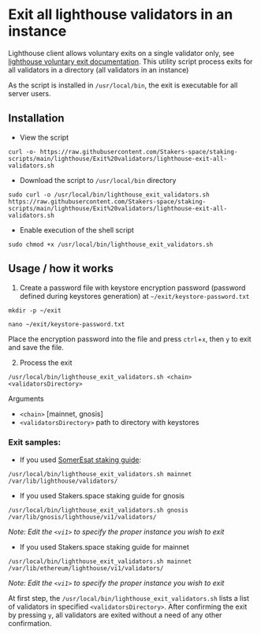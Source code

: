 # Exit all lighthouse validators in an instance

Lighthouse client allows voluntary exits on a single validator only, see [lighthouse voluntary exit documentation](https://lighthouse-book.sigmaprime.io/voluntary-exit.html). This utility script process exits for all validators in a directory (all validators in an instance)

As the script is installed in `/usr/local/bin`, the exit is executable for all server users.

## Installation
- View the script
```
curl -o- https://raw.githubusercontent.com/Stakers-space/staking-scripts/main/lighthouse/Exit%20validators/lighthouse-exit-all-validators.sh
```
- Download the script to `/usr/local/bin` directory
```
sudo curl -o /usr/local/bin/lighthouse_exit_validators.sh https://raw.githubusercontent.com/Stakers-space/staking-scripts/main/lighthouse/Exit%20validators/lighthouse-exit-all-validators.sh
```
- Enable execution of the shell script
```
sudo chmod +x /usr/local/bin/lighthouse_exit_validators.sh
```

## Usage / how it works
1. Create a password file with keystore encryption password (password defined during keystores generation) at `~/exit/keystore-password.txt`
```
mkdir -p ~/exit
```
```
nano ~/exit/keystore-password.txt
```
Place the encryption password into the file and press `ctrl`+`x`, then `y` to exit and save the file.

2. Process the exit
```
/usr/local/bin/lighthouse_exit_validators.sh <chain> <validatorsDirectory>
```
Arguments
- `<chain>` [mainnet, gnosis]
- `<validatorsDirectory>` path to directory with keystores

### Exit samples:
- If you used [SomerEsat staking guide](https://someresat.medium.com/guide-to-staking-on-ethereum-ubuntu-lighthouse-773f5d982e03):
```
/usr/local/bin/lighthouse_exit_validators.sh mainnet /var/lib/lighthouse/validators/
```
- If you used Stakers.space staking guide for gnosis
```
/usr/local/bin/lighthouse_exit_validators.sh gnosis /var/lib/gnosis/lighthouse/vi1/validators/
```
_Note: Edit the `<vi1>` to specify the proper instance you wish to exit_
- If you used Stakers.space staking guide for mainnet
```
/usr/local/bin/lighthouse_exit_validators.sh mainnet /var/lib/ethereum/lighthouse/vi1/validators/
```
_Note: Edit the `<vi1>` to specify the proper instance you wish to exit_

At first step, the `/usr/local/bin/lighthouse_exit_validators.sh` lists a list of validators in specified `<validatorsDirectory>`. After confirming the exit by pressing `y`, all validators are exited without a need of any other confirmation.
